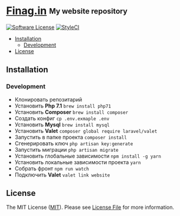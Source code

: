 <h1><a href="https://Finag.in">Finag.in</a> <sub><sup>My website repository</sup></sub></h1>

[![Software License][ico-license]](LICENSE)
[![StyleCI][ico-styleci]][link-styleci]

<!-- START doctoc generated TOC please keep comment here to allow auto update -->
<!-- DON'T EDIT THIS SECTION, INSTEAD RE-RUN doctoc TO UPDATE -->


- [Installation](#installation)
  - [Development](#development)
- [License](#license)

<!-- END doctoc generated TOC please keep comment here to allow auto update -->

## Installation
### Development
* Клонировать репозитарий
* Установить **Php 7.1** ```brew install php71```
* Установить **Composer** ```brew install composer```
* Создать конфиг ```cp .env.exmaple .env```
* Установить **Mysql** ```brew install mysql```
* Установить **Valet** ```composer global require laravel/valet```
* Запустить в папке проекта ```composer install```
* Сгенерировать ключ ```php artisan key:generate```
* Запустить миграции ```php artisan migrate```
* Установить глобальные зависимости ```npm install -g yarn```
* Установить локальные зависимости проекта ```yarn```
* Собрать фронт ```npm run watch```
* Подключить **Valet** ```valet link website```

## License

The MIT License ([MIT](https://opensource.org/licenses/MIT)). Please see [License File](LICENSE) for more information.

[ico-license]: https://img.shields.io/github/license/mashape/apistatus.svg

[ico-styleci]: https://styleci.io/repos/148273158/shield
[link-styleci]: https://styleci.io/repos/148273158

